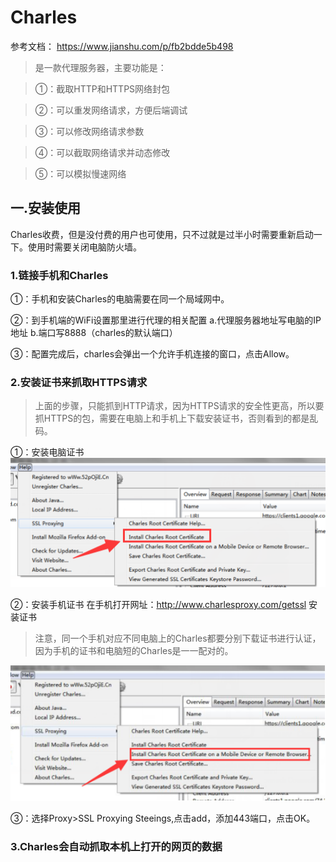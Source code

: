 # Charles
参考文档： https://www.jianshu.com/p/fb2bdde5b498
> 是一款代理服务器，主要功能是：

 > ①：截取HTTP和HTTPS网络封包
 
 > ②：可以重发网络请求，方便后端调试
 
 > ③：可以修改网络请求参数
 
 > ④：可以截取网络请求并动态修改
 
 > ⑤：可以模拟慢速网络
 
 ## 一.安装使用
 Charles收费，但是没付费的用户也可使用，只不过就是过半小时需要重新启动一下。使用时需要关闭电脑防火墙。
 ### 1.链接手机和Charles
 ①：手机和安装Charles的电脑需要在同一个局域网中。
 
 ②：到手机端的WiFi设置那里进行代理的相关配置
     a.代理服务器地址写电脑的IP地址
     b.端口写8888（charles的默认端口）
     
 ③：配置完成后，charles会弹出一个允许手机连接的窗口，点击Allow。
 
 ### 2.安装证书来抓取HTTPS请求
 > 上面的步骤，只能抓到HTTP请求，因为HTTPS请求的安全性更高，所以要抓HTTPS的包，需要在电脑上和手机上下载安装证书，否则看到的都是乱码。
 
 ①：安装电脑证书
 ![电脑安装证书](./img/cpdevice.png)
 
 ②：安装手机证书
 在手机打开网址：http://www.charlesproxy.com/getssl 安装证书
 > 注意，同一个手机对应不同电脑上的Charles都要分别下载证书进行认证，因为手机的证书和电脑短的Charles是一一配对的。
 
 ![手机安装证书](./img/phone.png)
 
 ③：选择Proxy>SSL Proxying Steeings,点击add，添加443端口，点击OK。
 
  ### 3.Charles会自动抓取本机上打开的网页的数据
 
 
 
 
 
 
 
 
 
 
 
 
 
 
 
 
 
 
 
 
 
 
